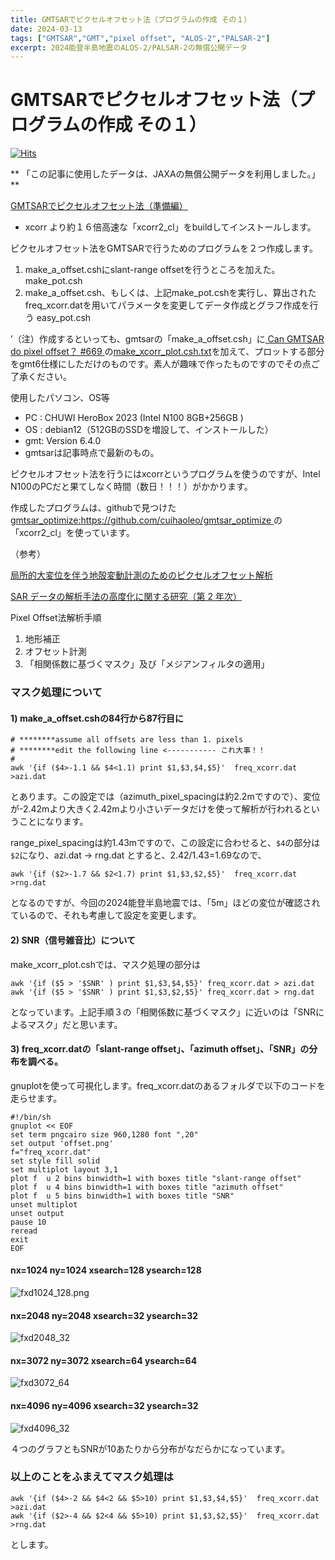 ```yaml
---
title: GMTSARでピクセルオフセット法（プログラムの作成 その１）
date: 2024-03-13
tags: ["GMTSAR","GMT","pixel offset", "ALOS-2","PALSAR-2"]
excerpt: 2024能登半島地震のALOS-2/PALSAR-2の無償公開データ
---
```


# GMTSARでピクセルオフセット法（プログラムの作成 その１）

[![Hits](https://hits.seeyoufarm.com/api/count/incr/badge.svg?url=https%3A%2F%2Fgitpress.io%2F%40statrstart%2Fgmtsar03&count_bg=%2379C83D&title_bg=%23555555&icon=&icon_color=%23E7E7E7&title=hits&edge_flat=false)](https://hits.seeyoufarm.com) 

** 「この記事に使用したデータは、JAXAの無償公開データを利用しました。」 **

[GMTSARでピクセルオフセット法（準備編）](https://gitpress.io/@statrstart/gmtsar02)

- xcorr より約１６倍高速な「xcorr2_cl」をbuildしてインストールします。

ピクセルオフセット法をGMTSARで行うためのプログラムを２つ作成します。

1. make_a_offset.cshにslant-range offsetを行うところを加えた。make_pot.csh
2. make_a_offset.csh、もしくは、上記make_pot.cshを実行し、算出されたfreq_xcorr.datを用いてパラメータを変更してデータ作成とグラフ作成を行う easy_pot.csh

’（注）作成するといっても、gmtsarの「make_a_offset.csh」に[ Can GMTSAR do pixel offset？ #669 ](https://github.com/gmtsar/gmtsar/issues/669)の[make_xcorr_plot.csh.txt](https://github.com/gmtsar/gmtsar/files/10954822/make_xcorr_plot.csh.txt)を加えて、プロットする部分をgmt6仕様にしただけのものです。素人が趣味で作ったものですのでその点ご了承ください。

使用したパソコン、OS等

- PC : CHUWI HeroBox 2023 (Intel N100  8GB+256GB )
- OS : debian12（512GBのSSDを増設して、インストールした）
- gmt: Version 6.4.0
- gmtsarは記事時点で最新のもの。

ピクセルオフセット法を行うにはxcorrというプログラムを使うのですが、Intel N100のPCだと果てしなく時間（数日！！！）がかかります。

作成したプログラムは、githubで見つけた[gmtsar_optimize:https://github.com/cuihaoleo/gmtsar_optimize ](https://github.com/cuihaoleo/gmtsar_optimize)の「xcorr2_cl」を使っています。

（参考）

[局所的大変位を伴う地殻変動計測のためのピクセルオフセット解析](https://www.jstage.jst.go.jp/article/sokuchi/57/2/57_2_71/_pdf)

[SAR データの解析手法の高度化に関する研究（第 2 年次）](https://www.gsi.go.jp/common/000235835.pdf)

Pixel Offset法解析手順

1. 地形補正
2. オフセット計測
3. 「相関係数に基づくマスク」及び「メジアンフィルタの適用」

### マスク処理について

#### 1) make_a_offset.cshの84行から87行目に

```
# ********assume all offsets are less than 1. pixels 
# ********edit the following line <----------- これ大事！！
#
awk '{if ($4>-1.1 && $4<1.1) print $1,$3,$4,$5}'  freq_xcorr.dat >azi.dat
```
とあります。この設定では（azimuth_pixel_spacingは約2.2mですので）、変位が-2.42mより大きく2.42mより小さいデータだけを使って解析が行われるということになります。

range_pixel_spacingは約1.43mですので、この設定に合わせると、`$4`の部分は`$2`になり、azi.dat -> rng.dat とすると、2.42/1.43=1.69なので、

```
awk '{if ($2>-1.7 && $2<1.7) print $1,$3,$2,$5}'  freq_xcorr.dat >rng.dat
```
となるのですが、今回の2024能登半島地震では、「5m」ほどの変位が確認されているので、それも考慮して設定を変更します。

#### 2) SNR（信号雑音比）について

make_xcorr_plot.cshでは、マスク処理の部分は

```
awk '{if ($5 > '$SNR' ) print $1,$3,$4,$5}' freq_xcorr.dat > azi.dat
awk '{if ($5 > '$SNR' ) print $1,$3,$2,$5}' freq_xcorr.dat > rng.dat
```
となっています。上記手順３の「相関係数に基づくマスク」に近いのは「SNRによるマスク」だと思います。

#### 3) freq_xcorr.datの「slant-range offset」、「azimuth offset」、「SNR」の分布を調べる。

gnuplotを使って可視化します。freq_xcorr.datのあるフォルダで以下のコードを走らせます。

```
#!/bin/sh
gnuplot << EOF
set term pngcairo size 960,1280 font ",20"
set output 'offset.png'
f="freq_xcorr.dat"
set style fill solid
set multiplot layout 3,1 
plot f  u 2 bins binwidth=1 with boxes title "slant-range offset"
plot f  u 4 bins binwidth=1 with boxes title "azimuth offset"
plot f  u 5 bins binwidth=1 with boxes title "SNR"
unset multiplot   
unset output
pause 10
reread
exit
EOF
```

#### nx=1024 ny=1024 xsearch=128 ysearch=128

![fxd1024_128.png](images/fxd1024_128.png)

#### nx=2048 ny=2048 xsearch=32 ysearch=32

![fxd2048_32](images/fxd2048_32.png)

#### nx=3072 ny=3072 xsearch=64 ysearch=64

![fxd3072_64](images/fxd3072_64.png)

#### nx=4096 ny=4096 xsearch=32 ysearch=32

![fxd4096_32](images/fxd4096_32.png)

４つのグラフともSNRが10あたりから分布がなだらかになっています。

### 以上のことをふまえてマスク処理は

```
awk '{if ($4>-2 && $4<2 && $5>10) print $1,$3,$4,$5}'  freq_xcorr.dat >azi.dat
awk '{if ($2>-4 && $2<4 && $5>10) print $1,$3,$2,$5}'  freq_xcorr.dat >rng.dat
```
とします。

